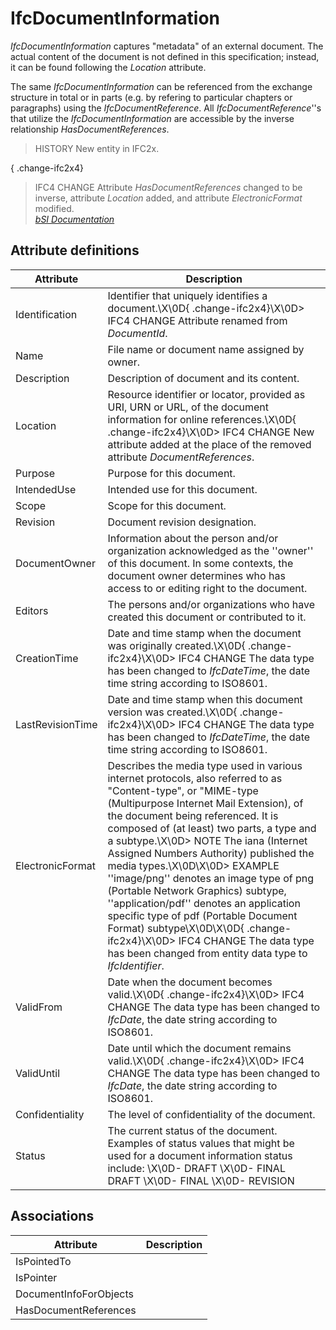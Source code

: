 IfcDocumentInformation
======================
_IfcDocumentInformation_ captures "metadata" of an external document. The
actual content of the document is not defined in this specification; instead,
it can be found following the _Location_ attribute.  
  
The same _IfcDocumentInformation_ can be referenced from the exchange
structure in total or in parts (e.g. by refering to particular chapters or
paragraphs) using the _IfcDocumentReference_. All _IfcDocumentReference_''s
that utilize the _IfcDocumentInformation_ are accessible by the inverse
relationship _HasDocumentReferences_.  
  
> HISTORY  New entity in IFC2x.  
  
{ .change-ifc2x4}  
> IFC4 CHANGE  Attribute _HasDocumentReferences_ changed to be inverse,
> attribute _Location_ added, and attribute _ElectronicFormat_ modified.  
[ _bSI
Documentation_](https://standards.buildingsmart.org/IFC/DEV/IFC4_2/FINAL/HTML/schema/ifcexternalreferenceresource/lexical/ifcdocumentinformation.htm)


Attribute definitions
---------------------
| Attribute        | Description                                                                                                                                                                                                                                                                                                                                                                                                                                                                                                                                                                                                                                                                |
|------------------|----------------------------------------------------------------------------------------------------------------------------------------------------------------------------------------------------------------------------------------------------------------------------------------------------------------------------------------------------------------------------------------------------------------------------------------------------------------------------------------------------------------------------------------------------------------------------------------------------------------------------------------------------------------------------|
| Identification   | Identifier that uniquely identifies a document.\X\0D{ .change-ifc2x4}\X\0D> IFC4 CHANGE  Attribute renamed from _DocumentId_.                                                                                                                                                                                                                                                                                                                                                                                                                                                                                                                                              |
| Name             | File name or document name assigned by owner.                                                                                                                                                                                                                                                                                                                                                                                                                                                                                                                                                                                                                              |
| Description      | Description of document and its content.                                                                                                                                                                                                                                                                                                                                                                                                                                                                                                                                                                                                                                   |
| Location         | Resource identifier or locator, provided as URI, URN or URL, of the document information for online references.\X\0D{ .change-ifc2x4}\X\0D> IFC4 CHANGE  New attribute added at the place of the removed attribute _DocumentReferences_.                                                                                                                                                                                                                                                                                                                                                                                                                                   |
| Purpose          | Purpose for this document.                                                                                                                                                                                                                                                                                                                                                                                                                                                                                                                                                                                                                                                 |
| IntendedUse      | Intended use for this document.                                                                                                                                                                                                                                                                                                                                                                                                                                                                                                                                                                                                                                            |
| Scope            | Scope for this document.                                                                                                                                                                                                                                                                                                                                                                                                                                                                                                                                                                                                                                                   |
| Revision         | Document revision designation.                                                                                                                                                                                                                                                                                                                                                                                                                                                                                                                                                                                                                                             |
| DocumentOwner    | Information about the person and/or organization acknowledged as the ''owner'' of this document. In some contexts, the document owner determines who has access to or editing right to the document.                                                                                                                                                                                                                                                                                                                                                                                                                                                                       |
| Editors          | The persons and/or organizations who have created this document or contributed to it.                                                                                                                                                                                                                                                                                                                                                                                                                                                                                                                                                                                      |
| CreationTime     | Date and time stamp when the document was originally created.\X\0D{ .change-ifc2x4}\X\0D> IFC4 CHANGE The data type has been changed to _IfcDateTime_, the date time string according to ISO8601.                                                                                                                                                                                                                                                                                                                                                                                                                                                                          |
| LastRevisionTime | Date and time stamp when this document version was created.\X\0D{ .change-ifc2x4}\X\0D> IFC4 CHANGE The data type has been changed to _IfcDateTime_, the date time string according to ISO8601.                                                                                                                                                                                                                                                                                                                                                                                                                                                                            |
| ElectronicFormat | Describes the media type used in various internet protocols, also referred to as "Content-type", or "MIME-type (Multipurpose Internet Mail Extension), of the document being referenced. It is composed of (at least) two parts, a type and a subtype.\X\0D> NOTE  The iana (Internet Assigned Numbers Authority) published the media types.\X\0D\X\0D> EXAMPLE  ''image/png'' denotes an image type of png (Portable Network Graphics) subtype, ''application/pdf'' denotes an application specific type of pdf (Portable Document Format) subtype\X\0D\X\0D{ .change-ifc2x4}\X\0D> IFC4 CHANGE  The data type has been changed from entity data type to _IfcIdentifier_. |
| ValidFrom        | Date when the document becomes valid.\X\0D{ .change-ifc2x4}\X\0D> IFC4 CHANGE The data type has been changed to _IfcDate_, the date string according to ISO8601.                                                                                                                                                                                                                                                                                                                                                                                                                                                                                                           |
| ValidUntil       | Date until which the document remains valid.\X\0D{ .change-ifc2x4}\X\0D> IFC4 CHANGE The data type has been changed to _IfcDate_, the date string according to ISO8601.                                                                                                                                                                                                                                                                                                                                                                                                                                                                                                    |
| Confidentiality  | The level of confidentiality of the document.                                                                                                                                                                                                                                                                                                                                                                                                                                                                                                                                                                                                                              |
| Status           | The current status of the document. Examples of status values that might be used for a document information status include: \X\0D- DRAFT \X\0D- FINAL DRAFT \X\0D- FINAL \X\0D- REVISION                                                                                                                                                                                                                                                                                                                                                                                                                                                                                   |

Associations
------------
| Attribute              | Description   |
|------------------------|---------------|
| IsPointedTo            |               |
| IsPointer              |               |
| DocumentInfoForObjects |               |
| HasDocumentReferences  |               |

